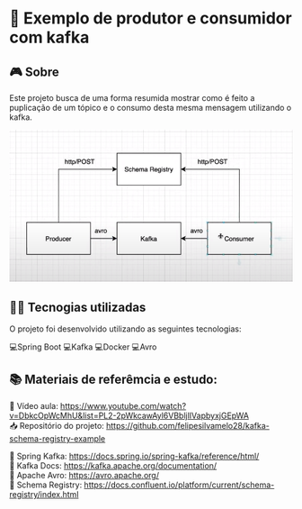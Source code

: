 # 👀 Exemplo de produtor e consumidor com kafka

## 🎮️ Sobre
Este projeto busca de uma forma resumida mostrar como é feito a puplicação de um tópico e o consumo desta mesma mensagem utilizando o kafka.

![](Fluxo-Kafka.png)

## 👨‍💻️ Tecnogias utilizadas
O projeto foi desenvolvido utilizando as seguintes tecnologias:

💻️Spring Boot
💻Kafka
💻Docker
💻Avro


## :books: Materiais de referêmcia e estudo:
:movie_camera: Vídeo aula:  https://www.youtube.com/watch?v=DbkcOpWcMhU&list=PL2-2pWkcawAyl6VBbljlIVapbyxjGEpWA <br>
:inbox_tray: Repositório do projeto: https://github.com/felipesilvamelo28/kafka-schema-registry-example <br>

:blue_book: Spring Kafka: https://docs.spring.io/spring-kafka/reference/html/ <br>
:blue_book: Kafka Docs: https://kafka.apache.org/documentation/ <br>
:blue_book: Apache Avro: https://avro.apache.org/ <br>
:blue_book: Schema Registry: https://docs.confluent.io/platform/current/schema-registry/index.html <br>





